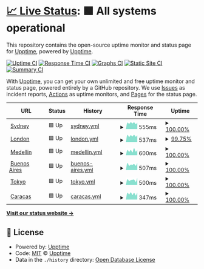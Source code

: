 # [📈 Live Status](https://upptime.github.io/upptime): <!--live status--> **🟩 All systems operational**

This repository contains the open-source uptime monitor and status page for [Upptime](https://upptime.js.org), powered by [Upptime](https://github.com/upptime/upptime).

[![Uptime CI](https://github.com/talanta-by-tig/brussels/workflows/Uptime%20CI/badge.svg)](https://github.com/talanta-by-tig/brussels/actions?query=workflow%3A%22Uptime+CI%22)
[![Response Time CI](https://github.com/talanta-by-tig/brussels/workflows/Response%20Time%20CI/badge.svg)](https://github.com/talanta-by-tig/brussels/actions?query=workflow%3A%22Response+Time+CI%22)
[![Graphs CI](https://github.com/talanta-by-tig/brussels/workflows/Graphs%20CI/badge.svg)](https://github.com/talanta-by-tig/brussels/actions?query=workflow%3A%22Graphs+CI%22)
[![Static Site CI](https://github.com/talanta-by-tig/brussels/workflows/Static%20Site%20CI/badge.svg)](https://github.com/talanta-by-tig/brussels/actions?query=workflow%3A%22Static+Site+CI%22)
[![Summary CI](https://github.com/talanta-by-tig/brussels/workflows/Summary%20CI/badge.svg)](https://github.com/talanta-by-tig/brussels/actions?query=workflow%3A%22Summary+CI%22)

With [Upptime](https://upptime.js.org), you can get your own unlimited and free uptime monitor and status page, powered entirely by a GitHub repository. We use [Issues](https://github.com/upptime/upptime/issues) as incident reports, [Actions](https://github.com/talanta-by-tig/brussels/actions) as uptime monitors, and [Pages](https://upptime.github.io/upptime) for the status page.

<!--start: status pages-->
<!-- This summary is generated by Upptime (https://github.com/upptime/upptime) -->
<!-- Do not edit this manually, your changes will be overwritten -->
<!-- prettier-ignore -->
| URL | Status | History | Response Time | Uptime |
| --- | ------ | ------- | ------------- | ------ |
| <img alt="" src="https://icons.duckduckgo.com/ip3/sydney.talanta.com.ico" height="13"> [Sydney](https://sydney.talanta.com/api/health) | 🟩 Up | [sydney.yml](https://github.com/talanta-by-tig/brussels/commits/HEAD/history/sydney.yml) | <details><summary><img alt="Response time graph" src="./graphs/sydney/response-time-week.png" height="20"> 555ms</summary><br><a href="https://status.talanta.com/history/sydney"><img alt="Response time 482" src="https://img.shields.io/endpoint?url=https%3A%2F%2Fraw.githubusercontent.com%2Ftalanta-by-tig%2Fbrussels%2FHEAD%2Fapi%2Fsydney%2Fresponse-time.json"></a><br><a href="https://status.talanta.com/history/sydney"><img alt="24-hour response time 585" src="https://img.shields.io/endpoint?url=https%3A%2F%2Fraw.githubusercontent.com%2Ftalanta-by-tig%2Fbrussels%2FHEAD%2Fapi%2Fsydney%2Fresponse-time-day.json"></a><br><a href="https://status.talanta.com/history/sydney"><img alt="7-day response time 555" src="https://img.shields.io/endpoint?url=https%3A%2F%2Fraw.githubusercontent.com%2Ftalanta-by-tig%2Fbrussels%2FHEAD%2Fapi%2Fsydney%2Fresponse-time-week.json"></a><br><a href="https://status.talanta.com/history/sydney"><img alt="30-day response time 482" src="https://img.shields.io/endpoint?url=https%3A%2F%2Fraw.githubusercontent.com%2Ftalanta-by-tig%2Fbrussels%2FHEAD%2Fapi%2Fsydney%2Fresponse-time-month.json"></a><br><a href="https://status.talanta.com/history/sydney"><img alt="1-year response time 482" src="https://img.shields.io/endpoint?url=https%3A%2F%2Fraw.githubusercontent.com%2Ftalanta-by-tig%2Fbrussels%2FHEAD%2Fapi%2Fsydney%2Fresponse-time-year.json"></a></details> | <details><summary><a href="https://status.talanta.com/history/sydney">100.00%</a></summary><a href="https://status.talanta.com/history/sydney"><img alt="All-time uptime 100.00%" src="https://img.shields.io/endpoint?url=https%3A%2F%2Fraw.githubusercontent.com%2Ftalanta-by-tig%2Fbrussels%2FHEAD%2Fapi%2Fsydney%2Fuptime.json"></a><br><a href="https://status.talanta.com/history/sydney"><img alt="24-hour uptime 100.00%" src="https://img.shields.io/endpoint?url=https%3A%2F%2Fraw.githubusercontent.com%2Ftalanta-by-tig%2Fbrussels%2FHEAD%2Fapi%2Fsydney%2Fuptime-day.json"></a><br><a href="https://status.talanta.com/history/sydney"><img alt="7-day uptime 100.00%" src="https://img.shields.io/endpoint?url=https%3A%2F%2Fraw.githubusercontent.com%2Ftalanta-by-tig%2Fbrussels%2FHEAD%2Fapi%2Fsydney%2Fuptime-week.json"></a><br><a href="https://status.talanta.com/history/sydney"><img alt="30-day uptime 100.00%" src="https://img.shields.io/endpoint?url=https%3A%2F%2Fraw.githubusercontent.com%2Ftalanta-by-tig%2Fbrussels%2FHEAD%2Fapi%2Fsydney%2Fuptime-month.json"></a><br><a href="https://status.talanta.com/history/sydney"><img alt="1-year uptime 100.00%" src="https://img.shields.io/endpoint?url=https%3A%2F%2Fraw.githubusercontent.com%2Ftalanta-by-tig%2Fbrussels%2FHEAD%2Fapi%2Fsydney%2Fuptime-year.json"></a></details>
| <img alt="" src="https://icons.duckduckgo.com/ip3/api.talanta.com.ico" height="13"> [London](https://api.talanta.com/api/health) | 🟩 Up | [london.yml](https://github.com/talanta-by-tig/brussels/commits/HEAD/history/london.yml) | <details><summary><img alt="Response time graph" src="./graphs/london/response-time-week.png" height="20"> 537ms</summary><br><a href="https://status.talanta.com/history/london"><img alt="Response time 470" src="https://img.shields.io/endpoint?url=https%3A%2F%2Fraw.githubusercontent.com%2Ftalanta-by-tig%2Fbrussels%2FHEAD%2Fapi%2Flondon%2Fresponse-time.json"></a><br><a href="https://status.talanta.com/history/london"><img alt="24-hour response time 460" src="https://img.shields.io/endpoint?url=https%3A%2F%2Fraw.githubusercontent.com%2Ftalanta-by-tig%2Fbrussels%2FHEAD%2Fapi%2Flondon%2Fresponse-time-day.json"></a><br><a href="https://status.talanta.com/history/london"><img alt="7-day response time 537" src="https://img.shields.io/endpoint?url=https%3A%2F%2Fraw.githubusercontent.com%2Ftalanta-by-tig%2Fbrussels%2FHEAD%2Fapi%2Flondon%2Fresponse-time-week.json"></a><br><a href="https://status.talanta.com/history/london"><img alt="30-day response time 470" src="https://img.shields.io/endpoint?url=https%3A%2F%2Fraw.githubusercontent.com%2Ftalanta-by-tig%2Fbrussels%2FHEAD%2Fapi%2Flondon%2Fresponse-time-month.json"></a><br><a href="https://status.talanta.com/history/london"><img alt="1-year response time 470" src="https://img.shields.io/endpoint?url=https%3A%2F%2Fraw.githubusercontent.com%2Ftalanta-by-tig%2Fbrussels%2FHEAD%2Fapi%2Flondon%2Fresponse-time-year.json"></a></details> | <details><summary><a href="https://status.talanta.com/history/london">99.75%</a></summary><a href="https://status.talanta.com/history/london"><img alt="All-time uptime 99.82%" src="https://img.shields.io/endpoint?url=https%3A%2F%2Fraw.githubusercontent.com%2Ftalanta-by-tig%2Fbrussels%2FHEAD%2Fapi%2Flondon%2Fuptime.json"></a><br><a href="https://status.talanta.com/history/london"><img alt="24-hour uptime 98.26%" src="https://img.shields.io/endpoint?url=https%3A%2F%2Fraw.githubusercontent.com%2Ftalanta-by-tig%2Fbrussels%2FHEAD%2Fapi%2Flondon%2Fuptime-day.json"></a><br><a href="https://status.talanta.com/history/london"><img alt="7-day uptime 99.75%" src="https://img.shields.io/endpoint?url=https%3A%2F%2Fraw.githubusercontent.com%2Ftalanta-by-tig%2Fbrussels%2FHEAD%2Fapi%2Flondon%2Fuptime-week.json"></a><br><a href="https://status.talanta.com/history/london"><img alt="30-day uptime 99.82%" src="https://img.shields.io/endpoint?url=https%3A%2F%2Fraw.githubusercontent.com%2Ftalanta-by-tig%2Fbrussels%2FHEAD%2Fapi%2Flondon%2Fuptime-month.json"></a><br><a href="https://status.talanta.com/history/london"><img alt="1-year uptime 99.82%" src="https://img.shields.io/endpoint?url=https%3A%2F%2Fraw.githubusercontent.com%2Ftalanta-by-tig%2Fbrussels%2FHEAD%2Fapi%2Flondon%2Fuptime-year.json"></a></details>
| <img alt="" src="https://icons.duckduckgo.com/ip3/platform.talanta.com.ico" height="13"> [Medellin](https://platform.talanta.com/login) | 🟩 Up | [medellin.yml](https://github.com/talanta-by-tig/brussels/commits/HEAD/history/medellin.yml) | <details><summary><img alt="Response time graph" src="./graphs/medellin/response-time-week.png" height="20"> 600ms</summary><br><a href="https://status.talanta.com/history/medellin"><img alt="Response time 476" src="https://img.shields.io/endpoint?url=https%3A%2F%2Fraw.githubusercontent.com%2Ftalanta-by-tig%2Fbrussels%2FHEAD%2Fapi%2Fmedellin%2Fresponse-time.json"></a><br><a href="https://status.talanta.com/history/medellin"><img alt="24-hour response time 662" src="https://img.shields.io/endpoint?url=https%3A%2F%2Fraw.githubusercontent.com%2Ftalanta-by-tig%2Fbrussels%2FHEAD%2Fapi%2Fmedellin%2Fresponse-time-day.json"></a><br><a href="https://status.talanta.com/history/medellin"><img alt="7-day response time 600" src="https://img.shields.io/endpoint?url=https%3A%2F%2Fraw.githubusercontent.com%2Ftalanta-by-tig%2Fbrussels%2FHEAD%2Fapi%2Fmedellin%2Fresponse-time-week.json"></a><br><a href="https://status.talanta.com/history/medellin"><img alt="30-day response time 476" src="https://img.shields.io/endpoint?url=https%3A%2F%2Fraw.githubusercontent.com%2Ftalanta-by-tig%2Fbrussels%2FHEAD%2Fapi%2Fmedellin%2Fresponse-time-month.json"></a><br><a href="https://status.talanta.com/history/medellin"><img alt="1-year response time 476" src="https://img.shields.io/endpoint?url=https%3A%2F%2Fraw.githubusercontent.com%2Ftalanta-by-tig%2Fbrussels%2FHEAD%2Fapi%2Fmedellin%2Fresponse-time-year.json"></a></details> | <details><summary><a href="https://status.talanta.com/history/medellin">100.00%</a></summary><a href="https://status.talanta.com/history/medellin"><img alt="All-time uptime 100.00%" src="https://img.shields.io/endpoint?url=https%3A%2F%2Fraw.githubusercontent.com%2Ftalanta-by-tig%2Fbrussels%2FHEAD%2Fapi%2Fmedellin%2Fuptime.json"></a><br><a href="https://status.talanta.com/history/medellin"><img alt="24-hour uptime 100.00%" src="https://img.shields.io/endpoint?url=https%3A%2F%2Fraw.githubusercontent.com%2Ftalanta-by-tig%2Fbrussels%2FHEAD%2Fapi%2Fmedellin%2Fuptime-day.json"></a><br><a href="https://status.talanta.com/history/medellin"><img alt="7-day uptime 100.00%" src="https://img.shields.io/endpoint?url=https%3A%2F%2Fraw.githubusercontent.com%2Ftalanta-by-tig%2Fbrussels%2FHEAD%2Fapi%2Fmedellin%2Fuptime-week.json"></a><br><a href="https://status.talanta.com/history/medellin"><img alt="30-day uptime 100.00%" src="https://img.shields.io/endpoint?url=https%3A%2F%2Fraw.githubusercontent.com%2Ftalanta-by-tig%2Fbrussels%2FHEAD%2Fapi%2Fmedellin%2Fuptime-month.json"></a><br><a href="https://status.talanta.com/history/medellin"><img alt="1-year uptime 100.00%" src="https://img.shields.io/endpoint?url=https%3A%2F%2Fraw.githubusercontent.com%2Ftalanta-by-tig%2Fbrussels%2FHEAD%2Fapi%2Fmedellin%2Fuptime-year.json"></a></details>
| <img alt="" src="https://icons.duckduckgo.com/ip3/placement.talanta.com.ico" height="13"> [Buenos Aires](https://placement.talanta.com/login) | 🟩 Up | [buenos-aires.yml](https://github.com/talanta-by-tig/brussels/commits/HEAD/history/buenos-aires.yml) | <details><summary><img alt="Response time graph" src="./graphs/buenos-aires/response-time-week.png" height="20"> 507ms</summary><br><a href="https://status.talanta.com/history/buenos-aires"><img alt="Response time 440" src="https://img.shields.io/endpoint?url=https%3A%2F%2Fraw.githubusercontent.com%2Ftalanta-by-tig%2Fbrussels%2FHEAD%2Fapi%2Fbuenos-aires%2Fresponse-time.json"></a><br><a href="https://status.talanta.com/history/buenos-aires"><img alt="24-hour response time 634" src="https://img.shields.io/endpoint?url=https%3A%2F%2Fraw.githubusercontent.com%2Ftalanta-by-tig%2Fbrussels%2FHEAD%2Fapi%2Fbuenos-aires%2Fresponse-time-day.json"></a><br><a href="https://status.talanta.com/history/buenos-aires"><img alt="7-day response time 507" src="https://img.shields.io/endpoint?url=https%3A%2F%2Fraw.githubusercontent.com%2Ftalanta-by-tig%2Fbrussels%2FHEAD%2Fapi%2Fbuenos-aires%2Fresponse-time-week.json"></a><br><a href="https://status.talanta.com/history/buenos-aires"><img alt="30-day response time 440" src="https://img.shields.io/endpoint?url=https%3A%2F%2Fraw.githubusercontent.com%2Ftalanta-by-tig%2Fbrussels%2FHEAD%2Fapi%2Fbuenos-aires%2Fresponse-time-month.json"></a><br><a href="https://status.talanta.com/history/buenos-aires"><img alt="1-year response time 440" src="https://img.shields.io/endpoint?url=https%3A%2F%2Fraw.githubusercontent.com%2Ftalanta-by-tig%2Fbrussels%2FHEAD%2Fapi%2Fbuenos-aires%2Fresponse-time-year.json"></a></details> | <details><summary><a href="https://status.talanta.com/history/buenos-aires">100.00%</a></summary><a href="https://status.talanta.com/history/buenos-aires"><img alt="All-time uptime 99.94%" src="https://img.shields.io/endpoint?url=https%3A%2F%2Fraw.githubusercontent.com%2Ftalanta-by-tig%2Fbrussels%2FHEAD%2Fapi%2Fbuenos-aires%2Fuptime.json"></a><br><a href="https://status.talanta.com/history/buenos-aires"><img alt="24-hour uptime 100.00%" src="https://img.shields.io/endpoint?url=https%3A%2F%2Fraw.githubusercontent.com%2Ftalanta-by-tig%2Fbrussels%2FHEAD%2Fapi%2Fbuenos-aires%2Fuptime-day.json"></a><br><a href="https://status.talanta.com/history/buenos-aires"><img alt="7-day uptime 100.00%" src="https://img.shields.io/endpoint?url=https%3A%2F%2Fraw.githubusercontent.com%2Ftalanta-by-tig%2Fbrussels%2FHEAD%2Fapi%2Fbuenos-aires%2Fuptime-week.json"></a><br><a href="https://status.talanta.com/history/buenos-aires"><img alt="30-day uptime 99.94%" src="https://img.shields.io/endpoint?url=https%3A%2F%2Fraw.githubusercontent.com%2Ftalanta-by-tig%2Fbrussels%2FHEAD%2Fapi%2Fbuenos-aires%2Fuptime-month.json"></a><br><a href="https://status.talanta.com/history/buenos-aires"><img alt="1-year uptime 99.94%" src="https://img.shields.io/endpoint?url=https%3A%2F%2Fraw.githubusercontent.com%2Ftalanta-by-tig%2Fbrussels%2FHEAD%2Fapi%2Fbuenos-aires%2Fuptime-year.json"></a></details>
| <img alt="" src="https://icons.duckduckgo.com/ip3/hosts.talanta.com.ico" height="13"> [Tokyo](https://hosts.talanta.com/login) | 🟩 Up | [tokyo.yml](https://github.com/talanta-by-tig/brussels/commits/HEAD/history/tokyo.yml) | <details><summary><img alt="Response time graph" src="./graphs/tokyo/response-time-week.png" height="20"> 500ms</summary><br><a href="https://status.talanta.com/history/tokyo"><img alt="Response time 387" src="https://img.shields.io/endpoint?url=https%3A%2F%2Fraw.githubusercontent.com%2Ftalanta-by-tig%2Fbrussels%2FHEAD%2Fapi%2Ftokyo%2Fresponse-time.json"></a><br><a href="https://status.talanta.com/history/tokyo"><img alt="24-hour response time 702" src="https://img.shields.io/endpoint?url=https%3A%2F%2Fraw.githubusercontent.com%2Ftalanta-by-tig%2Fbrussels%2FHEAD%2Fapi%2Ftokyo%2Fresponse-time-day.json"></a><br><a href="https://status.talanta.com/history/tokyo"><img alt="7-day response time 500" src="https://img.shields.io/endpoint?url=https%3A%2F%2Fraw.githubusercontent.com%2Ftalanta-by-tig%2Fbrussels%2FHEAD%2Fapi%2Ftokyo%2Fresponse-time-week.json"></a><br><a href="https://status.talanta.com/history/tokyo"><img alt="30-day response time 387" src="https://img.shields.io/endpoint?url=https%3A%2F%2Fraw.githubusercontent.com%2Ftalanta-by-tig%2Fbrussels%2FHEAD%2Fapi%2Ftokyo%2Fresponse-time-month.json"></a><br><a href="https://status.talanta.com/history/tokyo"><img alt="1-year response time 387" src="https://img.shields.io/endpoint?url=https%3A%2F%2Fraw.githubusercontent.com%2Ftalanta-by-tig%2Fbrussels%2FHEAD%2Fapi%2Ftokyo%2Fresponse-time-year.json"></a></details> | <details><summary><a href="https://status.talanta.com/history/tokyo">100.00%</a></summary><a href="https://status.talanta.com/history/tokyo"><img alt="All-time uptime 100.00%" src="https://img.shields.io/endpoint?url=https%3A%2F%2Fraw.githubusercontent.com%2Ftalanta-by-tig%2Fbrussels%2FHEAD%2Fapi%2Ftokyo%2Fuptime.json"></a><br><a href="https://status.talanta.com/history/tokyo"><img alt="24-hour uptime 100.00%" src="https://img.shields.io/endpoint?url=https%3A%2F%2Fraw.githubusercontent.com%2Ftalanta-by-tig%2Fbrussels%2FHEAD%2Fapi%2Ftokyo%2Fuptime-day.json"></a><br><a href="https://status.talanta.com/history/tokyo"><img alt="7-day uptime 100.00%" src="https://img.shields.io/endpoint?url=https%3A%2F%2Fraw.githubusercontent.com%2Ftalanta-by-tig%2Fbrussels%2FHEAD%2Fapi%2Ftokyo%2Fuptime-week.json"></a><br><a href="https://status.talanta.com/history/tokyo"><img alt="30-day uptime 100.00%" src="https://img.shields.io/endpoint?url=https%3A%2F%2Fraw.githubusercontent.com%2Ftalanta-by-tig%2Fbrussels%2FHEAD%2Fapi%2Ftokyo%2Fuptime-month.json"></a><br><a href="https://status.talanta.com/history/tokyo"><img alt="1-year uptime 100.00%" src="https://img.shields.io/endpoint?url=https%3A%2F%2Fraw.githubusercontent.com%2Ftalanta-by-tig%2Fbrussels%2FHEAD%2Fapi%2Ftokyo%2Fuptime-year.json"></a></details>
| <img alt="" src="https://icons.duckduckgo.com/ip3/apply.talanta.com.ico" height="13"> [Caracas](https://apply.talanta.com/gap/introduction) | 🟩 Up | [caracas.yml](https://github.com/talanta-by-tig/brussels/commits/HEAD/history/caracas.yml) | <details><summary><img alt="Response time graph" src="./graphs/caracas/response-time-week.png" height="20"> 347ms</summary><br><a href="https://status.talanta.com/history/caracas"><img alt="Response time 252" src="https://img.shields.io/endpoint?url=https%3A%2F%2Fraw.githubusercontent.com%2Ftalanta-by-tig%2Fbrussels%2FHEAD%2Fapi%2Fcaracas%2Fresponse-time.json"></a><br><a href="https://status.talanta.com/history/caracas"><img alt="24-hour response time 410" src="https://img.shields.io/endpoint?url=https%3A%2F%2Fraw.githubusercontent.com%2Ftalanta-by-tig%2Fbrussels%2FHEAD%2Fapi%2Fcaracas%2Fresponse-time-day.json"></a><br><a href="https://status.talanta.com/history/caracas"><img alt="7-day response time 347" src="https://img.shields.io/endpoint?url=https%3A%2F%2Fraw.githubusercontent.com%2Ftalanta-by-tig%2Fbrussels%2FHEAD%2Fapi%2Fcaracas%2Fresponse-time-week.json"></a><br><a href="https://status.talanta.com/history/caracas"><img alt="30-day response time 252" src="https://img.shields.io/endpoint?url=https%3A%2F%2Fraw.githubusercontent.com%2Ftalanta-by-tig%2Fbrussels%2FHEAD%2Fapi%2Fcaracas%2Fresponse-time-month.json"></a><br><a href="https://status.talanta.com/history/caracas"><img alt="1-year response time 252" src="https://img.shields.io/endpoint?url=https%3A%2F%2Fraw.githubusercontent.com%2Ftalanta-by-tig%2Fbrussels%2FHEAD%2Fapi%2Fcaracas%2Fresponse-time-year.json"></a></details> | <details><summary><a href="https://status.talanta.com/history/caracas">100.00%</a></summary><a href="https://status.talanta.com/history/caracas"><img alt="All-time uptime 100.00%" src="https://img.shields.io/endpoint?url=https%3A%2F%2Fraw.githubusercontent.com%2Ftalanta-by-tig%2Fbrussels%2FHEAD%2Fapi%2Fcaracas%2Fuptime.json"></a><br><a href="https://status.talanta.com/history/caracas"><img alt="24-hour uptime 100.00%" src="https://img.shields.io/endpoint?url=https%3A%2F%2Fraw.githubusercontent.com%2Ftalanta-by-tig%2Fbrussels%2FHEAD%2Fapi%2Fcaracas%2Fuptime-day.json"></a><br><a href="https://status.talanta.com/history/caracas"><img alt="7-day uptime 100.00%" src="https://img.shields.io/endpoint?url=https%3A%2F%2Fraw.githubusercontent.com%2Ftalanta-by-tig%2Fbrussels%2FHEAD%2Fapi%2Fcaracas%2Fuptime-week.json"></a><br><a href="https://status.talanta.com/history/caracas"><img alt="30-day uptime 100.00%" src="https://img.shields.io/endpoint?url=https%3A%2F%2Fraw.githubusercontent.com%2Ftalanta-by-tig%2Fbrussels%2FHEAD%2Fapi%2Fcaracas%2Fuptime-month.json"></a><br><a href="https://status.talanta.com/history/caracas"><img alt="1-year uptime 100.00%" src="https://img.shields.io/endpoint?url=https%3A%2F%2Fraw.githubusercontent.com%2Ftalanta-by-tig%2Fbrussels%2FHEAD%2Fapi%2Fcaracas%2Fuptime-year.json"></a></details>

<!--end: status pages-->

[**Visit our status website →**](https://upptime.github.io/upptime)

## 📄 License

- Powered by: [Upptime](https://github.com/upptime/upptime)
- Code: [MIT](./LICENSE) © [Upptime](https://upptime.js.org)
- Data in the `./history` directory: [Open Database License](https://opendatacommons.org/licenses/odbl/1-0/)
